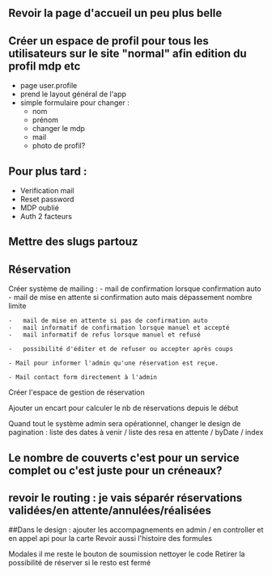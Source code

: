 
## Revoir la page d'accueil un peu plus belle 

## Créer un espace de profil pour tous les utilisateurs sur le site "normal" afin edition du profil mdp etc
- page user.profile
- prend le layout général de l'app
- simple formulaire pour changer : 
    - nom
    - prénom
    - changer le mdp
    - mail
    - photo de profil?


## Pour plus tard :
- Verification mail
- Reset password
- MDP oublié
- Auth 2 facteurs


## Mettre des slugs partouz

## Réservation 

Créer système de mailing :
    -   mail de confirmation lorsque confirmation auto
    -   mail de mise en attente si confirmation auto mais dépassement nombre limite

    -   mail de mise en attente si pas de confirmation auto
    -   mail informatif de confirmation lorsque manuel et accepté
    -   mail informatif de refus lorsque manuel et refusé

    -   possibilité d'éditer et de refuser ou accepter après coups

    - Mail pour informer l'admin qu'une réservation est reçue.

    - Mail contact form directement à l'admin


Créer l'espace de gestion de réservation

Ajouter un encart pour calculer le nb de réservations depuis le début

Quand tout le système admin sera opérationnel, changer le design de pagination : liste des dates à venir / liste des resa en attente / byDate / index


## Le nombre de couverts c'est pour un service complet ou c'est juste pour un créneaux?


## revoir le routing : je vais séparér réservations validées/en attente/annulées/réalisées



##Dans le design : ajouter les accompagnements en admin / en controller et en appel api pour la carte
Revoir aussi l'histoire des formules


Modales
il me reste le bouton de soumission
nettoyer le code 
Retirer la possibilité de réserver si le resto est fermé
